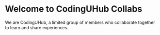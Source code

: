 # Welcome to CodingUHub Collabs
We are CodingUHub, a limited group of members who collaborate together to learn and share experiences.
